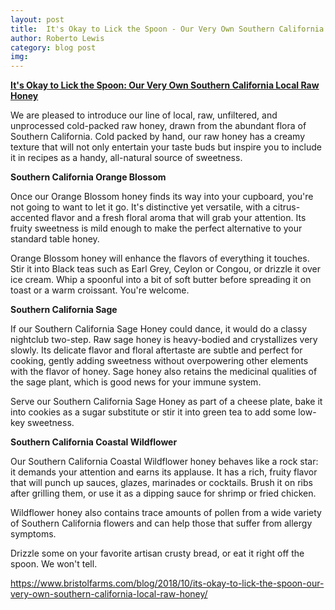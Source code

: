 ```yaml
---
layout: post
title:  It's Okay to Lick the Spoon - Our Very Own Southern California Local Raw Honey
author: Roberto Lewis
category: blog post
img: 
---
```


**[It's Okay to Lick the Spoon: Our Very Own Southern California Local Raw Honey][id]**

We are pleased to introduce our line of local, raw, unfiltered, and unprocessed cold-packed raw honey, drawn from the abundant flora of Southern California.  Cold packed by hand, our raw honey has a creamy texture that will not only entertain your taste buds but inspire you to include it in recipes as a handy, all-natural source of sweetness.

**Southern California Orange Blossom**

Once our Orange Blossom honey finds its way into your cupboard, you're not going to want to let it go. It's distinctive yet versatile, with a citrus-accented flavor and a fresh floral aroma that will grab your attention. Its fruity sweetness is mild enough to make the perfect alternative to your standard table honey.

Orange Blossom honey will enhance the flavors of everything it touches.  Stir it into Black teas such as Earl Grey, Ceylon or Congou, or drizzle it over ice cream. Whip a spoonful into a bit of soft butter before spreading it on toast or a warm croissant. You're welcome.

**Southern California Sage**

If our Southern California Sage Honey could dance, it would do a classy nightclub two-step. Raw sage honey is heavy-bodied and crystallizes very slowly. Its delicate flavor and floral aftertaste are subtle and perfect for cooking, gently adding sweetness without overpowering other elements with the flavor of honey. Sage honey also retains the medicinal qualities of the sage plant, which is good news for your immune system.

Serve our Southern California Sage Honey as part of a cheese plate, bake it into cookies as a sugar substitute or stir it into green tea to add some low-key sweetness.

**Southern California Coastal Wildflower**

Our Southern California Coastal Wildflower honey behaves like a rock star: it demands your attention and earns its applause. It has a rich, fruity flavor that will punch up sauces, glazes, marinades or cocktails. Brush it on ribs after grilling them, or use it as a dipping sauce for shrimp or fried chicken.

Wildflower honey also contains trace amounts of pollen from a wide variety of Southern California flowers and can help those that suffer from allergy symptoms.

Drizzle some on your favorite artisan crusty bread, or eat it right off the spoon. We won't tell.

https://www.bristolfarms.com/blog/2018/10/its-okay-to-lick-the-spoon-our-very-own-southern-california-local-raw-honey/

[id]: https://www.bristolfarms.com/blog/2018/10/its-okay-to-lick-the-spoon-our-very-own-southern-california-local-raw-honey/